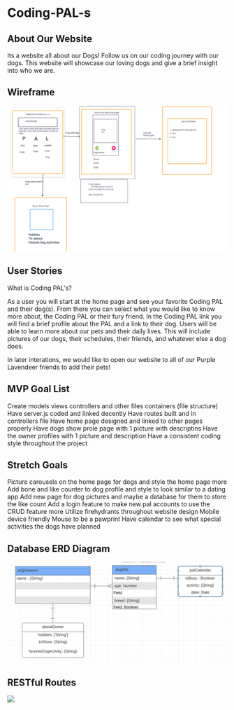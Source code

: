 # Coding-PAL-s
## About Our Website
Its a website all about our Dogs! Follow us on our coding journey with our dogs. This website will showcase our loving dogs and give a brief insight into who we are. 

## Wireframe
![](pictures/wireFrameCodingPal.png)

## User Stories
What is Coding PAL's? 

As a user you will start at the home page and see your favorite Coding PAL and their dog(s). From there you can select what you would like to know more about, the Coding PAL or their fury friend. In the Coding PAL link you will find a brief profile about the PAL and a link to their dog. Users will be able to learn more about our pets and their daily lives. This will include pictures of our dogs, their schedules, their friends, and whatever else a dog does. 

In later interations, we would like to open our website to all of our Purple Lavendeer friends to add their pets!

## MVP Goal List

Create models views controllers and other files containers (file structure)
Have server.js coded and linked decently
Have routes built and in controllers file
Have home page designed and linked to other pages properly
Have dogs show prole page with 1 picture with descriptins
Have the owner profiles with 1 picture and description
Have a consistent coding style throughout the project


## Stretch Goals
Picture carousels on the home page for dogs and style the home page more
Add bone and like counter to dog profile and style to look similar to a dating app
Add new page for dog pictures and maybe a database for them to store the like count
Add a login feature to make new pal accounts to use the CRUD feature more
Utilize firehydrants throughout website design
Mobile device friendly
Mouse to be a pawprint
Have calendar to see what special activities the dogs have planned

## Database ERD Diagram
![](pictures/ERD-Diagram.png)

## RESTful Routes
<img src="pictures/Code-PAL-Route-Table.png" width='300'/>

